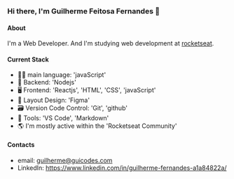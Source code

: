 ### Hi there, I'm Guilherme Feitosa Fernandes 👋


#### About
I'm a Web Developer. And I'm studying web development at [rocketseat](htts://rocketseat.com.br).

#### Current Stack

- 🧑‍💻 main language: 'javaScript'
- 🚪 Backend: 'Nodejs'
- 🖥 Frontend: 'Reactjs', 'HTML', 'CSS', 'javaScript'
- 🧩 Layout Design: 'Figma'
- 🗃️ Version Code Control: 'Git', 'github'
- 🔧 Tools: 'VS Code', 'Markdown'
- 🌎 I'm mostly active within the 'Rocketseat Community'

#### Contacts

- email: guilherme@guicodes.com
- LinkedIn: https://www.linkedin.com/in/guilherme-fernandes-a1a84822a/
